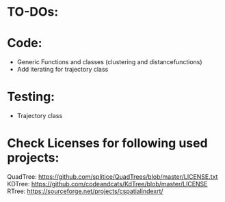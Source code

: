  # TO-DOs:
  
  # Code:
  - Generic Functions and classes (clustering and distancefunctions)
  - Add iterating for trajectory class

  # Testing:
  - Trajectory class
  
  # Check Licenses for following used projects:
  QuadTree: https://github.com/splitice/QuadTrees/blob/master/LICENSE.txt
  KDTree: https://github.com/codeandcats/KdTree/blob/master/LICENSE
  RTree: https://sourceforge.net/projects/cspatialindexrt/
